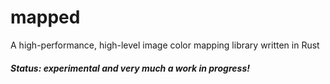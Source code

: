 # mapped
A high-performance, high-level image color mapping library written in Rust

#### *Status: experimental and very much a work in progress!*
